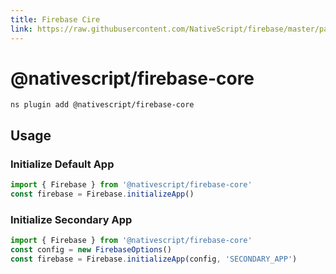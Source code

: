 ```yaml
---
title: Firebase Cire
link: https://raw.githubusercontent.com/NativeScript/firebase/master/packages/firebase-cire/README.md
---
```


# @nativescript/firebase-core

```cli
ns plugin add @nativescript/firebase-core
```

## Usage

### Initialize Default App

```ts
import { Firebase } from '@nativescript/firebase-core'
const firebase = Firebase.initializeApp()
```

### Initialize Secondary App

```ts
import { Firebase } from '@nativescript/firebase-core'
const config = new FirebaseOptions()
const firebase = Firebase.initializeApp(config, 'SECONDARY_APP')
```
